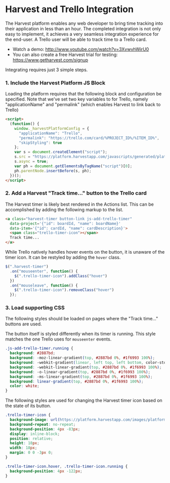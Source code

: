 # Harvest and Trello Integration

The Harvest platform enables any web developer to bring time tracking into their application in less than an hour. 
The completed integration is not only easy to implement, it achieves a very seamless integration experience 
for the end-user. A Trello user will be able to track time to a Trello card. 

* Watch a demo: http://www.youtube.com/watch?v=3XvwvhWirU0
* You can also create a free Harvest trial for testing: https://www.getharvest.com/signup

Integrating requires just 3 simple steps.

### 1. Include the Harvest Platform JS Block

Loading the platform requires that the following block and configuration be
specified. Note that we've set two key variables to for Trello, namely "applicationName" and "permalink" (which enables Harvest to link back to Trello)

```html
<script>
  (function() {
    window._harvestPlatformConfig = {
      "applicationName": "Trello",
      "permalink": "https://trello.com/card/%PROJECT_ID%/%ITEM_ID%",
      "skipStyling": true
    };
    var s = document.createElement("script");
    s.src = "https://platform.harvestapp.com/javascripts/generated/platform.js";
    s.async = true;
    var ph = document.getElementsByTagName("script")[0];
    ph.parentNode.insertBefore(s, ph);
  })();
</script>
```

### 2. Add a Harvest "Track time..." button to the Trello card

The Harvest timer is likely best rendered in the Actions list. This can
be accomplished by adding the following markup to the list.

```html
<a class="harvest-timer button-link js-add-trello-timer"
  data-project='{"id": boardId, "name": boardName}'
  data-item='{"id": cardId, "name": cardDescription}'>
  <span class="trello-timer-icon"></span>
  Track time...
</a>
```

While Trello natively handles hover events on the button, it is unaware of the
timer icon. It can be restyled by adding the `hover` class.

```js
$(".harvest-timer")
  .on("mouseenter", function() {
    $(".trello-timer-icon").addClass("hover")
  })
  .on("mouseleave", function() {
    $(".trello-timer-icon").removeClass("hover")
  });
```

### 3. Load supporting CSS

The following styles should be loaded on pages where the "Track time..." buttons are used. 

The button itself is styled differently when its timer is running. This style
matches the one Trello uses for `mouseenter` events.

```css
.js-add-trello-timer.running {
  background: #2887bd;
  background: -moz-linear-gradient(top, #2887bd 0%, #1f6993 100%);
  background: -webkit-gradient(linear, left top, left bottom, color-stop(0%, #2887bd), color-stop(100%, #1f6993));
  background: -webkit-linear-gradient(top, #2887bd 0%, #1f6993 100%);
  background: -o-linear-gradient(top, #2887bd 0%, #1f6993 100%);
  background: -ms-linear-gradient(top, #2887bd 0%, #1f6993 100%);
  background: linear-gradient(top, #2887bd 0%, #1f6993 100%);
  color: white;
}
```

The following styles are used for changing the Harvest timer icon based on the
state of its button.

```css
.trello-timer-icon {
  background-image: url(https://platform.harvestapp.com/images/platform/trello-timer-icon.png);
  background-repeat: no-repeat;
  background-position: 4px -83px;
  display: inline-block;
  position: relative;
  height: 18px;
  width: 18px;
  margin: 0 0 -3px 0;
}

.trello-timer-icon.hover, .trello-timer-icon.running {
  background-position: 4px -122px;
}
```
